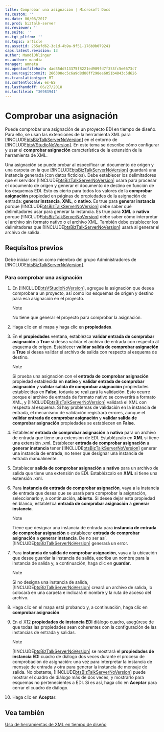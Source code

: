 ```yaml
---
title: Comprobar una asignación | Microsoft Docs
ms.custom: ''
ms.date: 06/08/2017
ms.prod: biztalk-server
ms.reviewer: ''
ms.suite: ''
ms.tgt_pltfrm: ''
ms.topic: article
ms.assetid: 265afd62-3c1d-4b9a-9f51-176b9b079241
caps.latest.revision: 13
author: MandiOhlinger
ms.author: mandia
manager: anneta
ms.openlocfilehash: 4ad35dd513375f8221ed909fd7f353fc5e6673c7
ms.sourcegitcommit: 266308ec5c6a9d8d80ff298ee6051b4843c5d626
ms.translationtype: MT
ms.contentlocale: es-ES
ms.lasthandoff: 06/27/2018
ms.locfileid: "36983941"
---
```

# <a name="testing-a-map"></a>Comprobar una asignación
Puede comprobar una asignación de un proyecto EDI en tiempo de diseño. Para ello, se usan las extensiones de la herramienta XML para [!INCLUDE[btsBizTalkServerNoVersion](../includes/btsbiztalkservernoversion-md.md)] en el entorno de [!INCLUDE[btsVStudioNoVersion](../includes/btsvstudionoversion-md.md)]. En este tema se describe cómo configurar y usar el **comprobar asignación** característica de la extensión de la herramienta de XML.  
  
 Una asignación se puede probar al especificar un documento de origen y una carpeta en la que [!INCLUDE[btsBizTalkServerNoVersion](../includes/btsbiztalkservernoversion-md.md)] guardará una instancia generada (con datos ficticios). Debe establecer los delimitadores que el servidor [!INCLUDE[btsBizTalkServerNoVersion](../includes/btsbiztalkservernoversion-md.md)] usará para procesar el documento de origen y generar el documento de destino en función de los esquemas EDI. Esto es cierto para todos los valores de la **comprobar asignación** propiedad en páginas de propiedades de la asignación de entrada: **generar instancia**, **XML**, o **nativo**. Es true para **generar instancia** porque [!INCLUDE[btsBizTalkServerNoVersion](../includes/btsbiztalkservernoversion-md.md)] debe saber qué delimitadores usar para generar la instancia. Es true para **XML** o **nativo** porque [!INCLUDE[btsBizTalkServerNoVersion](../includes/btsbiztalkservernoversion-md.md)] debe saber cómo interpretar el archivo sin formato nativo o el archivo XML. También debe establecer los delimitadores que [!INCLUDE[btsBizTalkServerNoVersion](../includes/btsbiztalkservernoversion-md.md)] usará al generar el archivo de salida.  
  
## <a name="prerequisites"></a>Requisitos previos  
 Debe iniciar sesión como miembro del grupo Administradores de [!INCLUDE[btsBizTalkServerNoVersion](../includes/btsbiztalkservernoversion-md.md)].  
  
### <a name="to-test-a-map"></a>Para comprobar una asignación  
  
1. En [!INCLUDE[btsVStudioNoVersion](../includes/btsvstudionoversion-md.md)], agregue la asignación que desea comprobar a un proyecto, así como los esquemas de origen y destino para esa asignación en el proyecto.  
  
   > [!NOTE]
   >  No tiene que generar el proyecto para comprobar la asignación.  
  
2. Haga clic en el mapa y haga clic en **propiedades**.  
  
3. En el **propiedades** ventana, establezca **validar entrada de comprobar asignación** a **True** si desea validar el archivo de entrada con respecto al esquema de origen. Establecer **validar salida de comprobar asignación** a **True** si desea validar el archivo de salida con respecto al esquema de destino.  
  
   > [!NOTE]
   >  Si prueba una asignación con el **entrada de comprobar asignación** propiedad establecida en **nativo** y **validar entrada de comprobar asignación** y **validar salida de comprobar asignación** propiedades establecidas en **False**, todavía se realizará la validación. Esto ocurre porque el archivo de entrada de formato nativo se convertirá a formato XML, y [!INCLUDE[btsBizTalkServerNoVersion](../includes/btsbiztalkservernoversion-md.md)] validará el XML con respecto al esquema. Si hay problemas de validación en la instancia de entrada, el mecanismo de validación registrará errores, aunque el **validar entrada de comprobar asignación** y **validar salida de comprobar asignación** propiedades se establecen en **False**.  
  
4. Establecer **entrada de comprobar asignación** a **nativo** para un archivo de entrada que tiene una extensión de EDI. Establézcalo en **XML** si tiene una extensión .xml. Establecer **entrada de comprobar asignación** a **generar instancia** tener [!INCLUDE[btsBizTalkServerNoVersion](../includes/btsbiztalkservernoversion-md.md)] generar una instancia de entrada, no tener que designar una instancia de entrada manualmente.  
  
5. Establecer **salida de comprobar asignación** a **nativo** para un archivo de salida que tiene una extensión de EDI. Establézcalo en **XML** si tiene una extensión .xml.  
  
6. Para **instancia de entrada de comprobar asignación**, vaya a la instancia de entrada que desea que se usará para comprobar la asignación, seleccionarlo y, a continuación, **abierto**. Si desea dejar esta propiedad en blanco, establezca **entrada de comprobar asignación** a **generar instancia**.  
  
   > [!NOTE]
   >  Tiene que designar una instancia de entrada para **instancia de entrada de comprobar asignación** o establecer **entrada de comprobar asignación** a **generar instancia**. De no ser así, [!INCLUDE[btsBizTalkServerNoVersion](../includes/btsbiztalkservernoversion-md.md)] generará un error.  
  
7. Para **instancia de salida de comprobar asignación**, vaya a la ubicación que desee guardar la instancia de salida, escriba un nombre para la instancia de salida y, a continuación, haga clic en **guardar**.  
  
   > [!NOTE]
   >  Si no designa una instancia de salida, [!INCLUDE[btsBizTalkServerNoVersion](../includes/btsbiztalkservernoversion-md.md)] creará un archivo de salida, lo colocará en una carpeta e indicará el nombre y la ruta de acceso del archivo.  
  
8. Haga clic en el mapa está probando y, a continuación, haga clic en **comprobar asignación**.  
  
9. En el X12 **propiedades de instancia EDI** diálogo cuadro, asegúrese de que todas las propiedades sean coherentes con la configuración de las instancias de entrada y salidas.  
  
   > [!NOTE]
   >  [!INCLUDE[btsBizTalkServerNoVersion](../includes/btsbiztalkservernoversion-md.md)] se mostrará el **propiedades de instancia EDI** cuadro de diálogo dos veces durante el proceso de comprobación de asignación: una vez para interpretar la instancia de mensaje de entrada y otra para generar la instancia de mensaje de salida. No obstante, [!INCLUDE[btsBizTalkServerNoVersion](../includes/btsbiztalkservernoversion-md.md)] puede mostrar el cuadro de diálogo más de dos veces, y mostrarlo para esquemas no pertenecientes a EDI. Si es así, haga clic en **Aceptar** para cerrar el cuadro de diálogo.  
  
10. Haga clic en **Aceptar**.  
  
## <a name="see-also"></a>Vea también  
 [Uso de herramientas de XML en tiempo de diseño](../core/using-design-time-xml-tools.md)